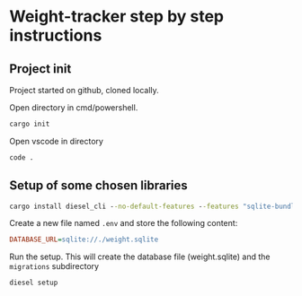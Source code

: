 # Weight-tracker step by step instructions

## Project init

Project started on github, cloned locally.

Open directory in cmd/powershell.

```cmd
cargo init
```

Open vscode in directory

```cmd
code .
```

## Setup of some chosen libraries

```cmd
cargo install diesel_cli --no-default-features --features "sqlite-bundled"
```

Create a new file named `.env` and store the following content:

```ini
DATABASE_URL=sqlite://./weight.sqlite
```

Run the setup. This will create the database file (weight.sqlite) and the `migrations` subdirectory

```cmd
diesel setup
```
